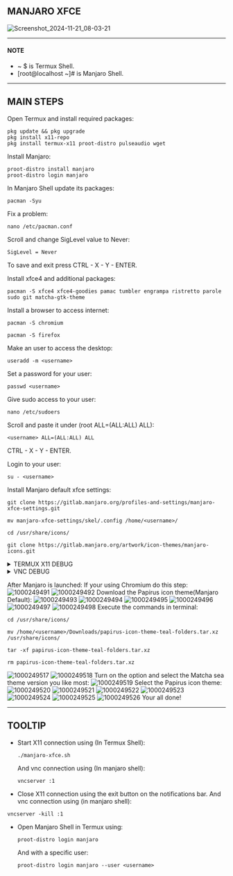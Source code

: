 ## MANJARO XFCE
![Screenshot_2024-11-21_08-03-21](https://github.com/user-attachments/assets/762326c2-71d5-4dd9-9a12-a056a02fcd66)

---
#### NOTE
* ~ $ is Termux Shell.
* [root@localhost ~]# is Manjaro Shell.
---
## MAIN STEPS
Open Termux and install required packages:
```
pkg update && pkg upgrade
pkg install x11-repo
pkg install termux-x11 proot-distro pulseaudio wget
```
Install Manjaro:
```
proot-distro install manjaro
proot-distro login manjaro
```
In Manjaro Shell update its packages:
```
pacman -Syu
```
Fix a problem:
```
nano /etc/pacman.conf
```
Scroll and change SigLevel value to Never:
```
SigLevel = Never
```
To save and exit press CTRL - X - Y - ENTER.

Install xfce4 and additional packages:
```
pacman -S xfce4 xfce4-goodies pamac tumbler engrampa ristretto parole sudo git matcha-gtk-theme
```
Install a browser to access internet:
```
pacman -S chromium
```
```
pacman -S firefox
```
Make an user to access the desktop:
```
useradd -m <username>
```
Set a password for your user:
```
passwd <username>
```
Give sudo access to your user:
```
nano /etc/sudoers
```
Scroll and paste it under (root ALL=(ALL:ALL) ALL):
```
<username> ALL=(ALL:ALL) ALL
```
CTRL - X - Y - ENTER.

Login to your user:
```
su - <username>
```
Install Manjaro default xfce settings:
```
git clone https://gitlab.manjaro.org/profiles-and-settings/manjaro-xfce-settings.git
```
```
mv manjaro-xfce-settings/skel/.config /home/<username>/
```
```
cd /usr/share/icons/
```
```
git clone https://gitlab.manjaro.org/artwork/icon-themes/manjaro-icons.git
```
<details>
<summary>TERMUX X11 DEBUG</summary>
  
Execute ```exit``` until you appear in Termux Shell.
Download the Manjaro Startup file:
```
wget https://raw.githubusercontent.com/Anemosfy/Linux-XFCE-Android/refs/heads/main/manjaro/manjaro-xfce.sh
```
```
nano manjaro-xfce.sh
```
Scroll to line 10 and change ```<username>``` to your username you created in Manjaro Shell. CTRL - X - Y - ENTER.
```
chmod +x manjaro-xfce.sh
```
Start Manjaro desktop with: 
```
./manjaro-xfce.sh
```

</details>
<details>
<summary>VNC DEBUG</summary>

Make sure your in Manjaro Shell and execute this command:
```
sudo pacman -S tigervnc
```
Set a password for the vnc connection:
```
vncpasswd
```
Start vncserver:
```
mkdir -p ~/.vnc
echo "#!/bin/bash" > ~/.vnc/xstartup
echo "startxfce4 &" >> ~/.vnc/xstartup
chmod +x ~/.vnc/xstartup
```
To run vnc:
```
vncserver :1
```
To stop vnc:
```
vncserver -kill :1
```
</details>

After Manjaro is launched:
If your using Chromium do this step:
![1000249491](https://github.com/user-attachments/assets/51a29c74-29e7-404b-bd8a-e9d9d43cad46)
![1000249492](https://github.com/user-attachments/assets/0f200659-76af-4913-81bd-74dda27de669)
Download the Papirus icon theme(Manjaro Default):
![1000249493](https://github.com/user-attachments/assets/abca3e8b-db7d-44b2-8568-104f4cd43882)
![1000249494](https://github.com/user-attachments/assets/c928dd9a-912f-4d0b-8aad-d4e65c58e63e)
![1000249495](https://github.com/user-attachments/assets/537ba7e9-dd47-454b-b7a1-4462f56dc791)
![1000249496](https://github.com/user-attachments/assets/c83d69a8-ee2f-448c-806b-81bd4455ca18)
![1000249497](https://github.com/user-attachments/assets/21afd831-3380-4216-828f-6a927f77517c)
![1000249498](https://github.com/user-attachments/assets/5e0120b3-06d9-439f-896c-3848a2276215)
Execute the commands in terminal:
```
cd /usr/share/icons/
```
```
mv /home/<username>/Downloads/papirus-icon-theme-teal-folders.tar.xz /usr/share/icons/
```
```
tar -xf papirus-icon-theme-teal-folders.tar.xz
```
```
rm papirus-icon-theme-teal-folders.tar.xz
```
![1000249517](https://github.com/user-attachments/assets/ca0cfc27-1fad-489b-9823-3308e482dd7d)
![1000249518](https://github.com/user-attachments/assets/73020513-db32-4d0e-bc2d-79edb8407aca)
Turn on the option and select the Matcha sea theme version you like most:
![1000249519](https://github.com/user-attachments/assets/2792f84e-bca5-40ec-89f8-a962d865a769)
Select the Papirus icon theme:
![1000249520](https://github.com/user-attachments/assets/9980070e-39b2-41fc-a131-8f3abc2e8134)
![1000249521](https://github.com/user-attachments/assets/ab27200a-2aac-4cc1-a15b-e41d4baf3f50)
![1000249522](https://github.com/user-attachments/assets/a9d93403-336f-40ff-8b9a-019470f564d1)
![1000249523](https://github.com/user-attachments/assets/ba2ae40f-d187-4ac0-a06f-3a328d77dd2b)
![1000249524](https://github.com/user-attachments/assets/e79ba141-2097-4948-b1f4-04b08901b8c7)
![1000249525](https://github.com/user-attachments/assets/ed17341b-c303-477d-97b4-5acae28ecd93)
![1000249526](https://github.com/user-attachments/assets/0a623546-dc76-4ea3-81a2-a7a94ae83042)
Your all done!

---
## TOOLTIP
* Start X11 connection using (In Termux Shell):
  ```
  ./manjaro-xfce.sh
  ```
  And vnc connection using (In manjaro shell):
  ```
  vncserver :1
  ```
* Close X11 connection using the exit button on the notifications bar. And vnc connection using (in manjaro shell):
 ```
 vncserver -kill :1
 ```
* Open Manjaro Shell in Termux using:
  ```
  proot-distro login manjaro
  ```
  And with a specific user:
  ```
  proot-distro login manjaro --user <username>
  ```
